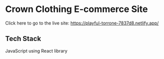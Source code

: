 # Crown Clothing E-commerce Site
Click here to go to the live site: https://playful-torrone-7837d8.netlify.app/

## Tech Stack
JavaScript using React library
